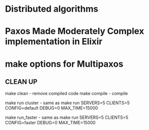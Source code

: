 # Distributed algorithms
# Paxos Made Moderately Complex implementation in Elixir

# make options for Multipaxos

CLEAN UP
--------
make clean   - remove compiled code
make compile - compile 

make run cluster     - same as make run SERVERS=5 CLIENTS=5 CONFIG=default DEBUG=0 MAX_TIME=15000

make run_faster      - same as make run SERVERS=5 CLIENTS=5 CONFIG=faster DEBUG=0 MAX_TIME=15000
